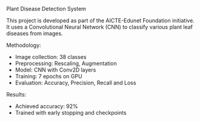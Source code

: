Plant Disease Detection System

This project is developed as part of the AICTE-Edunet Foundation initiative. It uses a Convolutional Neural Network (CNN) to classify various plant leaf diseases from images.

Methodology:
- Image collection: 38 classes
- Preprocessing: Rescaling, Augmentation
- Model: CNN with Conv2D layers
- Training: 7 epochs on GPU
- Evaluation: Accuracy, Precision, Recall and Loss
  
Results:
- Achieved accuracy: 92%
- Trained with early stopping and checkpoints



